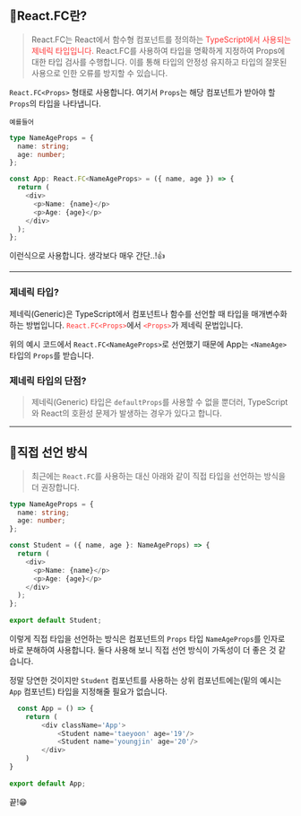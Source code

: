 ## 🦮React.FC란?

> React.FC는 React에서 함수형 컴포넌트를 정의하는 <span style='color: #ff3333'>TypeScript에서 사용되는 제네릭 타입입니다.</span> React.FC를 사용하여 타입을 명확하게 지정하여 Props에 대한 타입 검사를 수행합니다. 이를 통해 타입의 안정성 유지하고 타입의 잘못된 사용으로 인한 오류를 방지할 수 있습니다.

`React.FC<Props>` 형태로 사용합니다. 여기서 `Props`는 해당 컴포넌트가 받아야 할 `Props`의 타입을 나타냅니다.

`예를들어`

```typescript
type NameAgeProps = {
  name: string;
  age: number;
};

const App: React.FC<NameAgeProps> = ({ name, age }) => {
  return (
    <div>
      <p>Name: {name}</p>
      <p>Age: {age}</p>
    </div>
  );
};
```

이런식으로 사용합니다. 생각보다 매우 간단..!👍

***

### 제네릭 타입?

제네릭(Generic)은 TypeScript에서 컴포넌트나 함수를 선언할 때 타입을 매개변수화하는 방법입니다. <span style='color: #ff3333'>`React.FC<Props>`</span>에서 <span style='color: #ff3333'>`<Props>`</span>가 제네릭 문법입니다.
  
위의 예시 코드에서 `React.FC<NameAgeProps>`로 선언했기 때문에 App는 `<NameAge>` 타입의 `Props`를 받습니다.

### 제네릭 타입의 단점?

> 제네릭(Generic) 타입은 `defaultProps`를 사용할 수 없을 뿐더러, TypeScript와 React의 호환성 문제가 발생하는 경우가 있다고 합니다.
  
***  

## 🦮직접 선언 방식
  
> 최근에는 `React.FC`를 사용하는 대신 아래와 같이 직접 타입을 선언하는 방식을 더 권장합니다.


```typescript
type NameAgeProps = {
  name: string;
  age: number;
};

const Student = ({ name, age }: NameAgeProps) => {
  return (
    <div>
      <p>Name: {name}</p>
      <p>Age: {age}</p>
    </div>
  );
};
  
export default Student;
```
  
이렇게 직접 타입을 선언하는 방식은 컴포넌트의 `Props` 타입 `NameAgeProps`를 인자로 바로 분해하여 사용합니다. 둘다 사용해 보니 직접 선언 방식이 가독성이 더 좋은 것 같습니다.

정말 당연한 것이지만 `Student` 컴포넌트를 사용하는 상위 컴포넌트에는(밑의 예시는 `App` 컴포넌트) 타입을 지정해줄 필요가 없습니다.
  
```typescript
  const App = () => {
    return (
        <div className='App'>
            <Student name='taeyoon' age='19'/>
            <Student name='youngjin' age='20'/>
        </div>
    )
}
  
export default App;
```

끝!😁